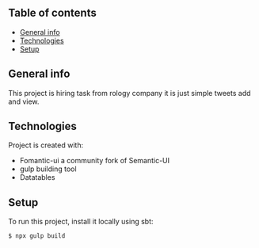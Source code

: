## Table of contents
* [General info](#general-info)
* [Technologies](#technologies)
* [Setup](#setup)

## General info
This project is hiring task from rology company it is just simple tweets add and view.
	
## Technologies
Project is created with:
* Fomantic-ui a community fork of Semantic-UI
* gulp building tool
* Datatables
	
## Setup
To run this project, install it locally using sbt:

```
$ npx gulp build
```
